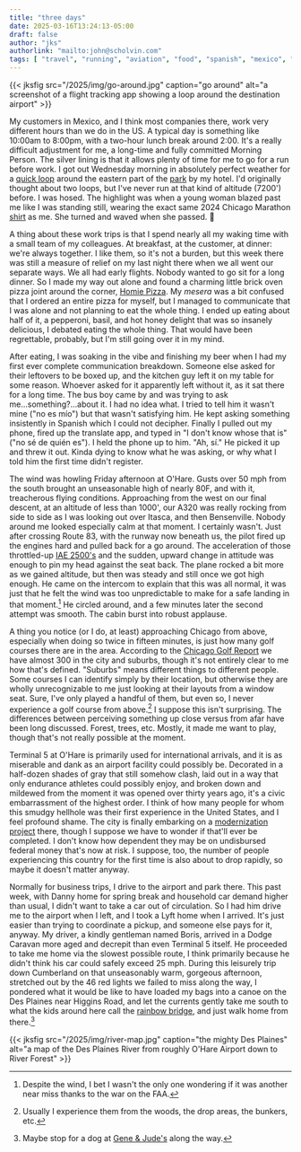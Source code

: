 ```yaml
---
title: "three days"
date: 2025-03-16T13:24:13-05:00
draft: false
author: "jks"
authorlink: "mailto:john@scholvin.com"
tags: [ "travel", "running", "aviation", "food", "spanish", "mexico", "sunday seven","golf","edited" ]
---
```


{{< jksfig src="/2025/img/go-around.jpg" caption="go around" alt="a screenshot of a flight tracking app showing a loop around the destination airport"  >}}

<a name="one"></a>My customers in Mexico, and I think most companies there, work very different hours than we do in the US. A typical day is something like 10:00am to 8:00pm, with a two-hour lunch break around 2:00. It's a really difficult adjustment for me, a long-time and fully committed Morning Person. The silver lining is that it allows plenty of time for me to go for a run before work. I got out Wednesday morning in absolutely perfect weather for a [quick loop](https://www.strava.com/activities/13861902693) around the eastern part of the [park](https://scholvin.com/posts/2025/03/02/polanco/#one) by my hotel. I'd originally thought about two loops, but I've never run at that kind of altitude (7200') before. I was hosed. The highlight was when a young woman blazed past me like I was standing still, wearing the exact same 2024 Chicago Marathon [shirt](https://scholvin.com/2024/img/post-race.jpg) as me. She turned and waved when she passed. :blue_heart:

<a name="two"></a>A thing about these work trips is that I spend nearly all my waking time with a small team of my colleagues. At breakfast, at the customer, at dinner: we're always together. I like them, so it's not a burden, but this week there was still a measure of relief on my last night there when we all went our separate ways. We all had early flights. Nobody wanted to go sit for a long dinner. So I made my way out alone and found a charming little brick oven pizza joint around the corner, [Homie Pizza](https://www.homiepizza.mx). My _mesera_ was a bit confused that I ordered an entire pizza for myself, but I managed to communicate that I was alone and not planning to eat the whole thing. I ended up eating about half of it, a pepperoni, basil, and hot honey delight that was so insanely delicious, I debated eating the whole thing. That would have been regrettable, probably, but I'm still going over it in my mind.

<a name="three"></a>After eating, I was soaking in the vibe and finishing my beer when I had my first ever complete communication breakdown. Someone else asked for their leftovers to be boxed up, and the kitchen guy left it on my table for some reason. Whoever asked for it apparently left without it, as it sat there for a long time. The bus boy came by and was trying to ask me...something?...about it. I had no idea what. I tried to tell him it wasn't mine ("no es mío") but that wasn't satisfying him. He kept asking something insistently in Spanish which I could not decipher. Finally I pulled out my phone, fired up the translate app, and typed in "I don't know whose that is" ("no sé de quién es"). I held the phone up to him. "Ah, sí." He picked it up and threw it out. Kinda dying to know what he was asking, or why what I told him the first time didn't register.

<a name="four"></a>The wind was howling Friday afternoon at O'Hare. Gusts over 50 mph from the south brought an unseasonable high of nearly 80F, and with it, treacherous flying conditions. Approaching from the west on our final descent, at an altitude of less than 1000', our A320 was really rocking from side to side as I was looking out over Itasca, and then Bensenville. Nobody around me looked especially calm at that moment. I certainly wasn't. Just after crossing Route 83, with the runway now beneath us, the pilot fired up the engines hard and pulled back for a go around. The acceleration of those throttled-up [IAE 2500's](https://en.wikipedia.org/wiki/IAE_V2500) and the sudden, upward change in attitude was enough to pin my head against the seat back. The plane rocked a bit more as we gained altitude, but then was steady and still once we got high enough. He came on the intercom to explain that this was all normal, it was just that he felt the wind was too unpredictable to make for a safe landing in that moment.[^1] He circled around, and a few minutes later the second attempt was smooth. The cabin burst into robust applause.

<a name="five"></a>A thing you notice (or I do, at least) approaching Chicago from above, especially when doing so twice in fifteen minutes, is just how many golf courses there are in the area. According to the [Chicago Golf Report](https://www.chicagogolfreport.com/chicago-golf-courses/) we have almost 300 in the city and suburbs, though it's not entirely clear to me how that's defined. "Suburbs" means different things to different people. Some courses I can identify simply by their location, but otherwise they are wholly unrecognizable to me just looking at their layouts from a window seat. Sure, I've only played a handful of them, but even so, I never experience a golf course from above.[^2] I suppose this isn't surprising. The differences between perceiving something up close versus from afar have been long discussed. Forest, trees, etc. Mostly, it made me want to play, though that's not really possible at the moment.

<a name="six"></a>Terminal 5 at O'Hare is primarily used for international arrivals, and it is as miserable and dank as an airport facility could possibly be. Decorated in a half-dozen shades of gray that still somehow clash, laid out in a way that only endurance athletes could possibly enjoy, and broken down and mildewed from the moment it was opened over thirty years ago, it's a civic embarrassment of the highest order. I think of how many people for whom this smudgy hellhole was their first experience in the United States, and I feel profound shame. The city is finally embarking on a [modernization project](https://ord21.com/signature_projects/Pages/Terminal-5.aspx) there, though I suppose we have to wonder if that'll ever be completed. I don't know how dependent they may be on undisbursed federal money that's now at risk. I suppose, too, the number of people experiencing this country for the first time is also about to drop rapidly, so maybe it doesn't matter anyway.

<a name="seven"></a>Normally for business trips, I drive to the airport and park there. This past week, with Danny home for spring break and household car demand higher than usual, I didn't want to take a car out of circulation. So I had him drive me to the airport when I left, and I took a Lyft home when I arrived. It's just easier than trying to coordinate a pickup, and someone else pays for it, anyway. My driver, a kindly gentleman named Boris, arrived in a Dodge Caravan more aged and decrepit than even Terminal 5 itself. He proceeded to take me home via the slowest possible route, I think primarily because he didn't think his car could safely exceed 25 mph. During this leisurely trip down Cumberland on that unseasonably warm, gorgeous afternoon, stretched out by the 46 red lights we failed to miss along the way, I pondered what it would be like to have loaded my bags into a canoe on the Des Plaines near Higgins Road, and let the currents gently take me south to what the kids around here call the [rainbow bridge](https://www.flickr.com/photos/8432336@N08/32759630835), and just walk home from there.[^3]

{{< jksfig src="/2025/img/river-map.jpg" caption="the mighty Des Plaines" alt="a map of the Des Plaines River from roughly O'Hare Airport down to River Forest"  >}}

[^1]: Despite the wind, I bet I wasn't the only one wondering if it was another near miss thanks to the war on the FAA.
[^2]: Usually I experience them from the woods, the drop areas, the bunkers, etc.
[^3]: Maybe stop for a dog at [Gene & Jude's](https://www.geneandjudes.com) along the way.

